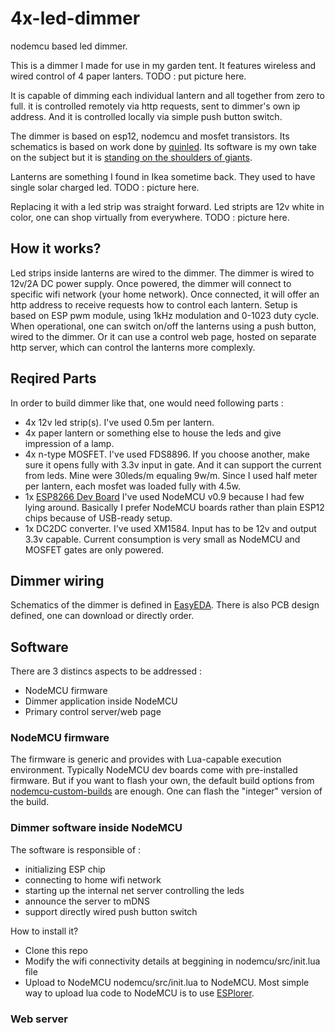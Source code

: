 # 4x-led-dimmer
nodemcu based led dimmer.

This is a dimmer I made for use in my garden tent. It features wireless and wired control of 4 paper lanters.
TODO : put picture here.

It is capable of dimming each individual lantern and all together from zero to full.
it is controlled remotely via http requests, sent to dimmer's own ip address.
And it is controlled locally via simple push button switch.

The dimmer is based on esp12, nodemcu and mosfet transistors.
Its schematics is based on work done by [quinled](http://blog.quindorian.org/2016/07/esp8266-lighting-revisit-and-history-of-quinled.html/).
Its software is my own take on the subject but it is [standing on the shoulders of giants](https://en.wikipedia.org/wiki/Standing_on_the_shoulders_of_giants). 

Lanterns are something I found in Ikea sometime back. They used to have single solar charged led. 
TODO : picture here.

Replacing it with a led strip was straight forward. Led stripts are 12v white in color, one can shop virtually from everywhere.
TODO : picture here.

## How it works?
Led strips inside lanterns are wired to the dimmer.
The dimmer is wired to 12v/2A DC power supply.
Once powered, the dimmer will connect to specific wifi network (your home network). 
Once connected, it will offer an http address to receive requests how to control each lantern. Setup is based on ESP pwm module, using 1kHz modulation and 0-1023 duty cycle.
When operational, one can switch on/off the lanterns using a push button, wired to the dimmer.
Or it can use a control web page, hosted on separate http server, which can control the lanterns more complexly.

## Reqired Parts
In order to build dimmer like that, one would need following parts :
+ 4x 12v led strip(s). I've used 0.5m per lantern.
+ 4x paper lantern or something else to house the leds and give impression of a lamp.
+ 4x n-type MOSFET. I've used FDS8896.
If you choose another, make sure it opens fully with 3.3v input in gate. 
And it can support the current from leds. Mine were 30leds/m equaling 9w/m. Since I used half meter per lantern, each mosfet was loaded fully with 4.5w.
+ 1x [ESP8266 Dev Board](http://www.electrodragon.com/w/ESP8266_NodeMCU_Dev_Board)
I've used NodeMCU v0.9 because I had few lying around.
Basically I prefer NodeMCU boards rather than plain ESP12 chips because of USB-ready setup.
+ 1x DC2DC converter. I've used XM1584.
Input has to be 12v and output 3.3v capable. Current consumption is very small as NodeMCU and MOSFET gates are only powered.

## Dimmer wiring
Schematics of the dimmer is defined in [EasyEDA](https://easyeda.com/nikolai.fiikov/4x_led_dimmer-1c6357d0d04b4df8aa10d23598643d1c).
There is also PCB design defined, one can download or directly order.

## Software
There are 3 distincs aspects to be addressed :
- NodeMCU firmware
- Dimmer application inside NodeMCU
- Primary control server/web page

### NodeMCU firmware
The firmware is generic and provides with Lua-capable execution environment.
Typically NodeMCU dev boards come with pre-installed firmware.
But if you want to flash your own, the default build options from [nodemcu-custom-builds](https://nodemcu-build.com/) are enough. One can flash the "integer" version of the build.

### Dimmer software inside NodeMCU
The software is responsible of :
- initializing ESP chip
- connecting to home wifi network
- starting up the internal net server controlling the leds
- announce the server to mDNS
- support directly wired push button switch

How to install it? 
- Clone this repo
- Modify the wifi connectivity details at beggining in nodemcu/src/init.lua file
- Upload to NodeMCU nodemcu/src/init.lua to NodeMCU. 
Most simple way to upload lua code to NodeMCU is to use [ESPlorer](https://esp8266.ru/esplorer/).

### Web server
